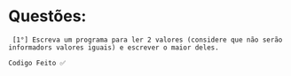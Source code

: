 # Questões:
``` [1°] Escreva um programa para ler 2 valores (considere que não serão informadors valores iguais) e escrever o maior deles.```
```
Codigo Feito ✅
```